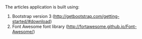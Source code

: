 The articles application is built using:

1. Bootstrap version 3 (http://getbootstrap.com/getting-started/#download)
2. Font Awesome font library (http://fortawesome.github.io/Font-Awesome/)